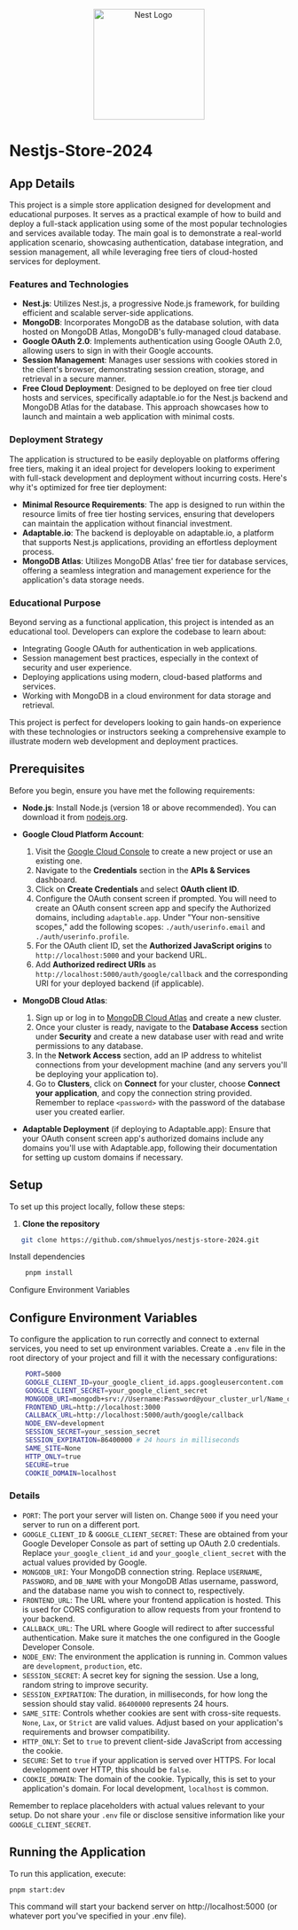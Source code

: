 <p align="center">
  <a href="http://nestjs.com/" target="blank"><img src="https://nestjs.com/img/logo-small.svg" width="200" alt="Nest Logo" /></a>
</p>

[circleci-image]: https://img.shields.io/circleci/build/github/nestjs/nest/master?token=abc123def456

[circleci-url]: https://circleci.com/gh/nestjs/nest

# Nestjs-Store-2024
## App Details

This project is a simple store application designed for development and educational purposes. It serves as a practical example of how to build and deploy a full-stack application using some of the most popular technologies and services available today. The main goal is to demonstrate a real-world application scenario, showcasing authentication, database integration, and session management, all while leveraging free tiers of cloud-hosted services for deployment.

### Features and Technologies

- **Nest.js**: Utilizes Nest.js, a progressive Node.js framework, for building efficient and scalable server-side applications.
- **MongoDB**: Incorporates MongoDB as the database solution, with data hosted on MongoDB Atlas, MongoDB's fully-managed cloud database.
- **Google OAuth 2.0**: Implements authentication using Google OAuth 2.0, allowing users to sign in with their Google accounts.
- **Session Management**: Manages user sessions with cookies stored in the client's browser, demonstrating session creation, storage, and retrieval in a secure manner.
- **Free Cloud Deployment**: Designed to be deployed on free tier cloud hosts and services, specifically adaptable.io for the Nest.js backend and MongoDB Atlas for the database. This approach showcases how to launch and maintain a web application with minimal costs.

### Deployment Strategy

The application is structured to be easily deployable on platforms offering free tiers, making it an ideal project for developers looking to experiment with full-stack development and deployment without incurring costs. Here's why it's optimized for free tier deployment:

- **Minimal Resource Requirements**: The app is designed to run within the resource limits of free tier hosting services, ensuring that developers can maintain the application without financial investment.
- **Adaptable.io**: The backend is deployable on adaptable.io, a platform that supports Nest.js applications, providing an effortless deployment process.
- **MongoDB Atlas**: Utilizes MongoDB Atlas' free tier for database services, offering a seamless integration and management experience for the application's data storage needs.

### Educational Purpose

Beyond serving as a functional application, this project is intended as an educational tool. Developers can explore the codebase to learn about:

- Integrating Google OAuth for authentication in web applications.
- Session management best practices, especially in the context of security and user experience.
- Deploying applications using modern, cloud-based platforms and services.
- Working with MongoDB in a cloud environment for data storage and retrieval.

This project is perfect for developers looking to gain hands-on experience with these technologies or instructors seeking a comprehensive example to illustrate modern web development and deployment practices.


## Prerequisites

Before you begin, ensure you have met the following requirements:

- **Node.js**: Install Node.js (version 18 or above recommended). You can download it from [nodejs.org](https://nodejs.org/).

- **Google Cloud Platform Account**:
    1. Visit the [Google Cloud Console](https://console.cloud.google.com/) to create a new project or use an existing one.
    2. Navigate to the **Credentials** section in the **APIs & Services** dashboard.
    3. Click on **Create Credentials** and select **OAuth client ID**.
    4. Configure the OAuth consent screen if prompted. You will need to create an OAuth consent screen app and specify the Authorized domains, including `adaptable.app`. Under "Your non-sensitive scopes," add the following scopes: `./auth/userinfo.email` and `./auth/userinfo.profile`.
    5. For the OAuth client ID, set the **Authorized JavaScript origins** to `http://localhost:5000` and your backend URL.
    6. Add **Authorized redirect URIs** as `http://localhost:5000/auth/google/callback` and the corresponding URI for your deployed backend (if applicable).

- **MongoDB Cloud Atlas**:
    1. Sign up or log in to [MongoDB Cloud Atlas](https://www.mongodb.com/cloud/atlas) and create a new cluster.
    2. Once your cluster is ready, navigate to the **Database Access** section under **Security** and create a new database user with read and write permissions to any database.
    3. In the **Network Access** section, add an IP address to whitelist connections from your development machine (and any servers you'll be deploying your application to).
    4. Go to **Clusters**, click on **Connect** for your cluster, choose **Connect your application**, and copy the connection string provided. Remember to replace `<password>` with the password of the database user you created earlier.

- **Adaptable Deployment** (if deploying to Adaptable.app):
  Ensure that your OAuth consent screen app's authorized domains include any domains you'll use with Adaptable.app, following their documentation for setting up custom domains if necessary.

## Setup

To set up this project locally, follow these steps:

1. **Clone the repository**

```bash
   git clone https://github.com/shmuelyos/nestjs-store-2024.git
```

Install dependencies

```bash
    pnpm install
```

Configure Environment Variables

## Configure Environment Variables

To configure the application to run correctly and connect to external services, you need to set up environment variables. Create a `.env` file in the root directory of your project and fill it with the necessary configurations:


```bash
    PORT=5000
    GOOGLE_CLIENT_ID=your_google_client_id.apps.googleusercontent.com
    GOOGLE_CLIENT_SECRET=your_google_client_secret
    MONGODB_URI=mongodb+srv://Username:Password@your_cluster_url/Name_of_your_DB
    FRONTEND_URL=http://localhost:3000
    CALLBACK_URL=http://localhost:5000/auth/google/callback 
    NODE_ENV=development
    SESSION_SECRET=your_session_secret
    SESSION_EXPIRATION=86400000 # 24 hours in milliseconds
    SAME_SITE=None
    HTTP_ONLY=true
    SECURE=true
    COOKIE_DOMAIN=localhost
```


### Details

- `PORT`: The port your server will listen on. Change `5000` if you need your server to run on a different port.
- `GOOGLE_CLIENT_ID` & `GOOGLE_CLIENT_SECRET`: These are obtained from your Google Developer Console as part of setting up OAuth 2.0 credentials. Replace `your_google_client_id` and `your_google_client_secret` with the actual values provided by Google.
- `MONGODB_URI`: Your MongoDB connection string. Replace `USERNAME`, `PASSWORD`, and `DB_NAME` with your MongoDB Atlas username, password, and the database name you wish to connect to, respectively.
- `FRONTEND_URL`: The URL where your frontend application is hosted. This is used for CORS configuration to allow requests from your frontend to your backend.
- `CALLBACK_URL`: The URL where Google will redirect to after successful authentication. Make sure it matches the one configured in the Google Developer Console.
- `NODE_ENV`: The environment the application is running in. Common values are `development`, `production`, etc.
- `SESSION_SECRET`: A secret key for signing the session. Use a long, random string to improve security.
- `SESSION_EXPIRATION`: The duration, in milliseconds, for how long the session should stay valid. `86400000` represents 24 hours.
- `SAME_SITE`: Controls whether cookies are sent with cross-site requests. `None`, `Lax`, or `Strict` are valid values. Adjust based on your application's requirements and browser compatibility.
- `HTTP_ONLY`: Set to `true` to prevent client-side JavaScript from accessing the cookie.
- `SECURE`: Set to `true` if your application is served over HTTPS. For local development over HTTP, this should be `false`.
- `COOKIE_DOMAIN`: The domain of the cookie. Typically, this is set to your application's domain. For local development, `localhost` is common.

Remember to replace placeholders with actual values relevant to your setup. Do not share your `.env` file or disclose sensitive information like your `GOOGLE_CLIENT_SECRET`.


## Running the Application
To run this application, execute:

```bash
pnpm start:dev
```
This command will start your backend server on http://localhost:5000 (or whatever port you've specified in your .env
file).


